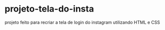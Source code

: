 # projeto-tela-do-insta
projeto feito para recriar a tela de login do instagram utilizando HTML e CSS
